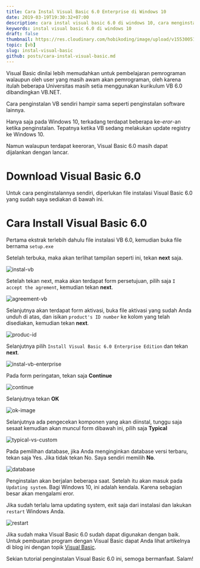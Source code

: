```yaml
---
title: Cara Instal Visual Basic 6.0 Enterprise di Windows 10
date: 2019-03-19T19:30:32+07:00
description: cara instal visual basic 6.0 di windows 10, cara menginstall vb 6.0 di win 10 dengan benar, mengatasi eror mengintal visual basic di windows 10, bagaimana cara instalasi visual basic 6.0 di windows 10 yang eror, vb6 in windows 10, how to install vb 6 on windows 10, error instalasi vb di windows 10
keywords: instal visual basic 6.0 di windows 10
draft: false
thumbnail: https://res.cloudinary.com/hobikoding/image/upload/v1553005144/vb/vb.jpg
topic: [vb]
slug: instal-visual-basic
github: posts/cara-instal-visual-basic.md
---
```


Visual Basic dinilai lebih memudahkan untuk pembelajaran pemrograman walaupun oleh user yang masih awam akan pemrograman, oleh karena itulah beberapa Universitas masih setia menggunakan kurikulum VB 6.0 dibandingkan VB.NET.

Cara penginstalan VB sendiri hampir sama seperti penginstalan software lainnya.

Hanya saja pada Windows 10, terkadang terdapat beberapa ke-_eror_-an ketika penginstalan. Tepatnya ketika VB sedang melakukan update registry ke Windows 10.

Namun walaupun terdapat keeroran, Visual Basic 6.0 masih dapat dijalankan dengan lancar.

# Download Visual Basic 6.0

Untuk cara penginstalannya sendiri, diperlukan file instalasi Visual Basic 6.0 yang sudah saya sediakan di bawah ini.

# Cara Install Visual Basic 6.0

Pertama ekstrak terlebih dahulu file instalasi VB 6.0, kemudian buka file bernama `setup.exe`

Setelah terbuka, maka akan terlihat tampilan seperti ini, tekan **next** saja.

![instal-vb](https://res.cloudinary.com/hobikoding/image/upload/v1552999046/vb/Cara-Install-Visual-Basic-6-Windows-10.png)

Setelah tekan next, maka akan terdapat form persetujuan, pilih saja `I accept the agrement`, kemudian tekan **next**.

![agreement-vb](https://res.cloudinary.com/hobikoding/image/upload/v1552999123/vb/Cara-Install-Visual-Basic-6-Windows-10-agreement.png)

Selanjutnya akan terdapat form aktivasi, buka file aktivasi yang sudah Anda unduh di atas, dan isikan `product's ID number` ke kolom yang telah disediakan, kemudian tekan **next**.

![produc-id](https://res.cloudinary.com/hobikoding/image/upload/v1552999340/vb/Cara-Install-Visual-Basic-6-Windows-10-sn.png)

Selanjutnya pilih `Install Visual Basic 6.0 Enterprise Edition` dan tekan **next**.

![instal-vb-enterprise](https://res.cloudinary.com/hobikoding/image/upload/v1553001695/vb/Cara-Install-Visual-Basic-6-Windows-10-instalasi.png)

Pada form peringatan, tekan saja **Continue**

![continue](https://res.cloudinary.com/hobikoding/image/upload/v1553001743/vb/Cara-Install-Visual-Basic-6-Windows-10-continue.png)

Selanjutnya tekan **OK**

![ok-image](https://res.cloudinary.com/hobikoding/image/upload/v1553001783/vb/Cara-Install-Visual-Basic-6-Windows-10-ok.png)

Selanjutnya ada pengecekan komponen yang akan diinstal, tunggu saja sesaat kemudian akan muncul form dibawah ini, pilih saja **Typical**

![typical-vs-custom](https://res.cloudinary.com/hobikoding/image/upload/v1553001818/vb/Cara-Install-Visual-Basic-6-Windows-10-typical-custom.png)

Pada pemilihan database, jika Anda menginginkan database versi terbaru, tekan saja Yes. Jika tidak tekan No. Saya sendiri memilih **No**.

![database](https://res.cloudinary.com/hobikoding/image/upload/v1553001863/vb/Cara-Install-Visual-Basic-6-Windows-10-yes-no.png)

Penginstalan akan berjalan beberapa saat. Setelah itu akan masuk pada `Updating system`. Bagi Windows 10, ini adalah kendala. Karena sebagian besar akan mengalami eror.

Jika sudah terlalu lama updating system, exit saja dari instalasi dan lakukan `restart` Windows Anda.

![restart](https://res.cloudinary.com/hobikoding/image/upload/v1553001895/vb/Cara-Install-Visual-Basic-6-Windows-10-setup.png)

Jika sudah maka Visual Basic 6.0 sudah dapat digunakan dengan baik. Untuk pembuatan program dengan Visual Basic dapat Anda lihat artikelnya di blog ini dengan topik [Visual Basic](/topik/vb).

Sekian tutorial penginstalan Visual Basic 6.0 ini, semoga bermanfaat. Salam!